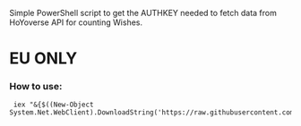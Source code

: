 Simple PowerShell script to get the AUTHKEY needed to fetch data from HoYoverse API for counting Wishes. 

# EU ONLY

### How to use: 
```
 iex "&{$((New-Object System.Net.WebClient).DownloadString('https://raw.githubusercontent.com/DraugDev/GenshinAuthKey/main/auth_key.ps1'))}"
```
